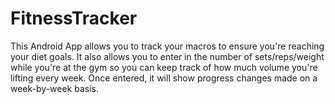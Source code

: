 # FitnessTracker
This Android App allows you to track your macros to ensure you're reaching your diet goals. It also allows you to enter in the number of sets/reps/weight while you're at the gym so you can keep track of how much volume you're lifting every week. Once entered, it will show progress changes made on a week-by-week basis.
